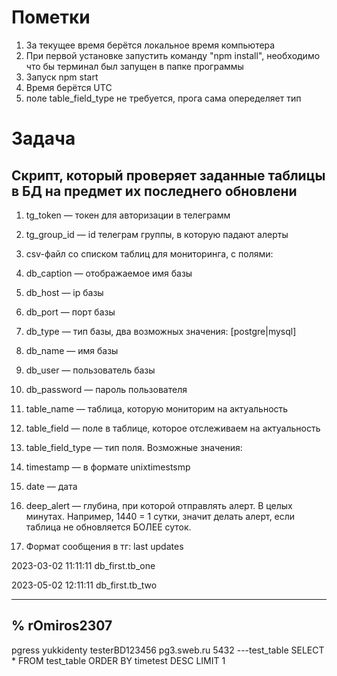 # Пометки
1. За текущее время берётся локальное время компьютера
2. При первой установке запустить команду "npm install", необходимо что бы терминал был запущен в папке программы
3. Запуск npm start
4. Время берётся UTC
5. поле table_field_type не требуется, прога сама опеределяет тип

# Задача
Скрипт, который проверяет заданные таблицы в БД на предмет их последнего обновлени
-------------------------------------------------------------------------------------------------------------------------------------
1. tg_token — токен для авторизации в телеграмм
2. tg_group_id — id телеграм группы, в которую падают алерты
3. csv-файл со списком таблиц для мониторинга, с полями:

1. db_caption — отображаемое имя базы
2. db_host — ip базы
3. db_port — порт базы
4. db_type — тип базы, два возможных значения: [postgre|mysql]
5. db_name — имя базы
6. db_user — пользователь базы
7. db_password — пароль пользователя
8. table_name — таблица, которую мониторим на актуальность
9. table_field — поле в таблице, которое отслеживаем на актуальность

10. table_field_type — тип поля. Возможные значения:
  1. timestamp — в формате unixtimestsmp
  2. date — дата

11. deep_alert — глубина, при которой отправлять алерт. В целых минутах. Например, 1440 = 1 сутки, значит делать алерт, если таблица не обновляется БОЛЕЕ суток.

4. Формат сообщения в тг:
last updates

2023-03-02 11:11:11 db_first.tb_one

2023-05-02 12:11:11 db_first.tb_two



-------------------------------------------------------------------------------------------------------------------------------------
%
rOmiros2307
-------------------
pgress
yukkidenty
testerBD123456
pg3.sweb.ru
5432
---test_table
SELECT * FROM test_table ORDER BY timetest DESC LIMIT 1